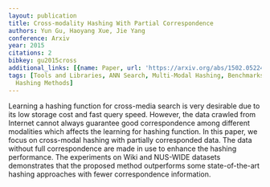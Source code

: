 ```yaml
---
layout: publication
title: Cross-modality Hashing With Partial Correspondence
authors: Yun Gu, Haoyang Xue, Jie Yang
conference: Arxiv
year: 2015
citations: 2
bibkey: gu2015cross
additional_links: [{name: Paper, url: 'https://arxiv.org/abs/1502.05224'}]
tags: [Tools and Libraries, ANN Search, Multi-Modal Hashing, Benchmarks and Datasets,
  Hashing Methods]
---
```

Learning a hashing function for cross-media search is very desirable due to
its low storage cost and fast query speed. However, the data crawled from
Internet cannot always guarantee good correspondence among different modalities
which affects the learning for hashing function. In this paper, we focus on
cross-modal hashing with partially corresponded data. The data without full
correspondence are made in use to enhance the hashing performance. The
experiments on Wiki and NUS-WIDE datasets demonstrates that the proposed method
outperforms some state-of-the-art hashing approaches with fewer correspondence
information.